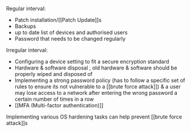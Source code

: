 Regular interval:
- Patch installation/[[Patch Update]]s
- Backups
- up to date list of devices and authorised users
- Password that needs to be changed regularly


Irregular interval:
- Configuring a device setting to fit a secure encryption standard
-  Hardware & software disposal , old hardware & software should be properly wiped and disposed of 
- Implementing a strong password policy (has to follow a specific set of rules to ensure its not vulnerable to a [[brute force attack]]) & a user may lose access to a network after entering the wrong password a certain number of times in a row
- [[MFA (Multi-factor authentication)]] 


Implementing various OS hardening tasks can help prevent [[brute force attack]]s

